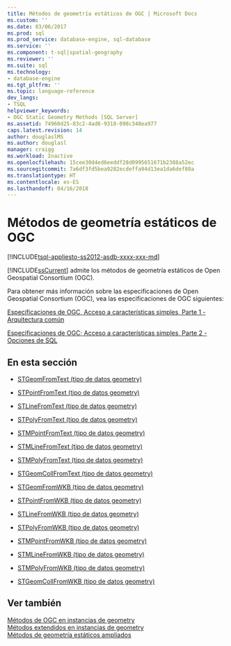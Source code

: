 ```yaml
---
title: Métodos de geometría estáticos de OGC | Microsoft Docs
ms.custom: ''
ms.date: 03/06/2017
ms.prod: sql
ms.prod_service: database-engine, sql-database
ms.service: ''
ms.component: t-sql|spatial-geography
ms.reviewer: ''
ms.suite: sql
ms.technology:
- database-engine
ms.tgt_pltfrm: ''
ms.topic: language-reference
dev_langs:
- TSQL
helpviewer_keywords:
- OGC Static Geometry Methods [SQL Server]
ms.assetid: 74960d25-83c2-4ad6-9318-098c348ea977
caps.latest.revision: 14
author: douglaslMS
ms.author: douglasl
manager: craigg
ms.workload: Inactive
ms.openlocfilehash: 15cee30d4ed6eeddf28d0995651671b2388a52ec
ms.sourcegitcommit: 7a6df3fd5bea9282ecdeffa94d13ea1da6def80a
ms.translationtype: HT
ms.contentlocale: es-ES
ms.lasthandoff: 04/16/2018
---
```

# <a name="ogc-static-geometry-methods"></a>Métodos de geometría estáticos de OGC
[!INCLUDE[tsql-appliesto-ss2012-asdb-xxxx-xxx-md](../../includes/tsql-appliesto-ss2012-asdb-xxxx-xxx-md.md)]

  [!INCLUDE[ssCurrent](../../includes/sscurrent-md.md)] admite los métodos de geometría estáticos de Open Geospatial Consortium (OGC).  
  
 Para obtener más información sobre las especificaciones de Open Geospatial Consortium (OGC), vea las especificaciones de OGC siguientes:  
  
 [Especificaciones de OGC, Acceso a características simples, Parte 1 - Arquitectura común](http://go.microsoft.com/fwlink/?LinkId=93627)  
  
 [Especificaciones de OGC; Acceso a características simples, Parte 2 - Opciones de SQL](http://go.microsoft.com/fwlink/?LinkId=93628)  
  
## <a name="in-this-section"></a>En esta sección  
  
-   [STGeomFromText &#40;tipo de datos geometry&#41;](../../t-sql/spatial-geometry/stgeomfromtext-geometry-data-type.md)  
  
-   [STPointFromText &#40;tipo de datos geometry&#41;](../../t-sql/spatial-geometry/stpointfromtext-geometry-data-type.md)  
  
-   [STLineFromText &#40;tipo de datos geometry&#41;](../../t-sql/spatial-geometry/stlinefromtext-geometry-data-type.md)  
  
-   [STPolyFromText &#40;tipo de datos geometry&#41;](../../t-sql/spatial-geometry/stpolyfromtext-geometry-data-type.md)  
  
-   [STMPointFromText &#40;tipo de datos geometry&#41;](../../t-sql/spatial-geometry/stmpointfromtext-geometry-data-type.md)  
  
-   [STMLineFromText &#40;tipo de datos geometry&#41;](../../t-sql/spatial-geometry/stmlinefromtext-geometry-data-type.md)  
  
-   [STMPolyFromText &#40;tipo de datos geometry&#41;](../../t-sql/spatial-geometry/stmpolyfromtext-geometry-data-type.md)  
  
-   [STGeomCollFromText &#40;tipo de datos geometry&#41;](../../t-sql/spatial-geometry/stgeomcollfromtext-geometry-data-type.md)  
  
-   [STGeomFromWKB &#40;tipo de datos geometry&#41;](../../t-sql/spatial-geometry/stgeomfromwkb-geometry-data-type.md)  
  
-   [STPointFromWKB &#40;tipo de datos geometry&#41;](../../t-sql/spatial-geometry/stpointfromwkb-geometry-data-type.md)  
  
-   [STLineFromWKB &#40;tipo de datos geometry&#41;](../../t-sql/spatial-geometry/stlinefromwkb-geometry-data-type.md)  
  
-   [STPolyFromWKB &#40;tipo de datos geometry&#41;](../../t-sql/spatial-geometry/stpolyfromwkb-geometry-data-type.md)  
  
-   [STMPointFromWKB &#40;tipo de datos geometry&#41;](../../t-sql/spatial-geometry/stmpointfromwkb-geometry-data-type.md)  
  
-   [STMLineFromWKB &#40;tipo de datos geometry&#41;](../../t-sql/spatial-geometry/stmlinefromwkb-geometry-data-type.md)  
  
-   [STMPolyFromWKB &#40;tipo de datos geometry&#41;](../../t-sql/spatial-geometry/stmpolyfromwkb-geometry-data-type.md)  
  
-   [STGeomCollFromWKB &#40;tipo de datos geometry&#41;](../../t-sql/spatial-geometry/stgeomcollfromwkb-geometry-data-type.md)  
  
## <a name="see-also"></a>Ver también  
 [Métodos de OGC en instancias de geometry](../../t-sql/spatial-geometry/ogc-methods-on-geometry-instances.md)   
 [Métodos extendidos en instancias de geometry](../../t-sql/spatial-geometry/extended-methods-on-geometry-instances.md)   
 [Métodos de geometría estáticos ampliados](../../t-sql/spatial-geometry/extended-static-geometry-methods.md)  
  
  
